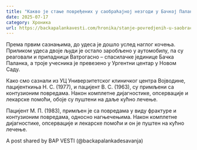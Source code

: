 ```yaml
---
title: "Какво је стање повређених у саобраћајној незгоди у Бачкој Паланци?"
date: 2025-07-17
category: Хроника
url: https://backapalankavesti.com/hronika/stanje-povredjenih-u-saobracajnoj-nezgodi-u-backoj-palanci/
---
```


Према првим сазнањима, до удеса је дошло услед наглог кочења. Приликом удеса двоје људи је остало заробљено у аутомобилу, па су реаговали и припадници Ватрогасно – спасилачке јединице Бачка Паланка, а троје учесника је превезено у Ургентни центар у Новом Саду.

Како смо сазнали из УЦ Универзитетског клиничког центра Војводине, пацијенткиња Н. С. (1977), и пацијент В. С. (1963), су примљени са контузионим повредама. Након комплетне дијагностике, опсервације и лекарске помоћи, обоје су пуштени на даље кућно лечење.

Пацијент М. П. (1983), примљен је са повредама у виду фрактуре и контузионим повредама, односно нагњечењима. Након комплетне дијагностике, опсервације и лекарске помоћи и он је пуштен на кућно лечење.

A post shared by BAP VESTI (@backapalankadesavanja)
